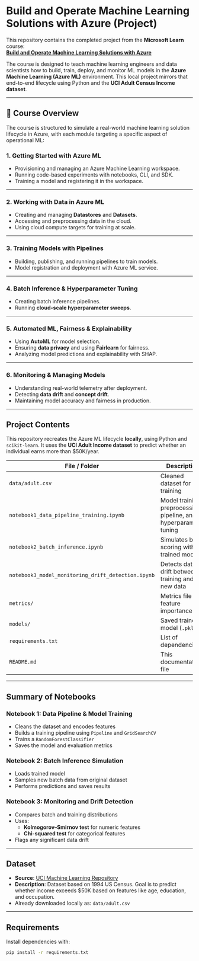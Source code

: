 # Build and Operate Machine Learning Solutions with Azure (Project)

This repository contains the completed project from the **Microsoft Learn** course:  
**[Build and Operate Machine Learning Solutions with Azure](https://learn.microsoft.com/en-us/training/paths/build-operate-machine-learning-solutions-azure/)**

The course is designed to teach machine learning engineers and data scientists how to build, train, deploy, and monitor ML models in the **Azure Machine Learning (Azure ML)** environment. This local project mirrors that end-to-end lifecycle using Python and the **UCI Adult Census Income dataset**.

---

## 🎯 Course Overview

The course is structured to simulate a real-world machine learning solution lifecycle in Azure, with each module targeting a specific aspect of operational ML:

### 1. **Getting Started with Azure ML**
- Provisioning and managing an Azure Machine Learning workspace.
- Running code-based experiments with notebooks, CLI, and SDK.
- Training a model and registering it in the workspace.


---

### 2. **Working with Data in Azure ML**
- Creating and managing **Datastores** and **Datasets**.
- Accessing and preprocessing data in the cloud.
- Using cloud compute targets for training at scale.


---

###  3. **Training Models with Pipelines**
- Building, publishing, and running pipelines to train models.
- Model registration and deployment with Azure ML service.



---

###  4. **Batch Inference & Hyperparameter Tuning**
- Creating batch inference pipelines.
- Running **cloud-scale hyperparameter sweeps**.



---

###  5. **Automated ML, Fairness & Explainability**
- Using **AutoML** for model selection.
- Ensuring **data privacy** and using **Fairlearn** for fairness.
- Analyzing model predictions and explainability with SHAP.



---

###  6. **Monitoring & Managing Models**
- Understanding real-world telemetry after deployment.
- Detecting **data drift** and **concept drift**.
- Maintaining model accuracy and fairness in production.


---

##  Project Contents

This repository recreates the Azure ML lifecycle **locally**, using Python and `scikit-learn`. It uses the **UCI Adult Income dataset** to predict whether an individual earns more than $50K/year.

| File / Folder | Description |
|---------------|-------------|
| `data/adult.csv` | Cleaned dataset for training |
| `notebook1_data_pipeline_training.ipynb` | Model training, preprocessing, pipeline, and hyperparameter tuning |
| `notebook2_batch_inference.ipynb` | Simulates batch scoring with the trained model |
| `notebook3_model_monitoring_drift_detection.ipynb` | Detects data drift between training and new data |
| `metrics/` | Metrics file and feature importance plot |
| `models/` | Saved trained model (`.pkl`) |
| `requirements.txt` | List of dependencies |
| `README.md` | This documentation file |

---

## Summary of Notebooks

###  Notebook 1: Data Pipeline & Model Training
- Cleans the dataset and encodes features
- Builds a training pipeline using `Pipeline` and `GridSearchCV`
- Trains a `RandomForestClassifier`
- Saves the model and evaluation metrics

### Notebook 2: Batch Inference Simulation
- Loads trained model
- Samples new batch data from original dataset
- Performs predictions and saves results

### Notebook 3: Monitoring and Drift Detection
- Compares batch and training distributions
- Uses:
  - **Kolmogorov–Smirnov test** for numeric features
  - **Chi-squared test** for categorical features
- Flags any significant data drift

---

## Dataset

- **Source**: [UCI Machine Learning Repository](https://archive.ics.uci.edu/ml/datasets/adult)
- **Description**: Dataset based on 1994 US Census. Goal is to predict whether income exceeds $50K based on features like age, education, and occupation.
- Already downloaded locally as: `data/adult.csv`

---

## Requirements

Install dependencies with:

```bash
pip install -r requirements.txt
